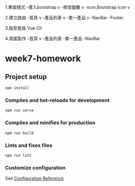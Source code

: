 1.專案樣式
 -導入bootstrap v
 -修改變數 v
 -icon,Bootstrap icon v

2.建立路由
 -首頁 v
 -產品列表 v
 -單一產品 v
 -NavBar
 -Footer
 
3.版型套版 Vue Cli

4.頁面製作
 -首頁 v
 -產品列表
 -單一產品
 -NavBar

# week7-homework

## Project setup
```
npm install
```

### Compiles and hot-reloads for development
```
npm run serve
```

### Compiles and minifies for production
```
npm run build
```

### Lints and fixes files
```
npm run lint
```

### Customize configuration
See [Configuration Reference](https://cli.vuejs.org/config/).
